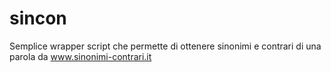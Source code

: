 # sincon

Semplice wrapper script che permette di ottenere sinonimi e contrari di una parola da www.sinonimi-contrari.it
